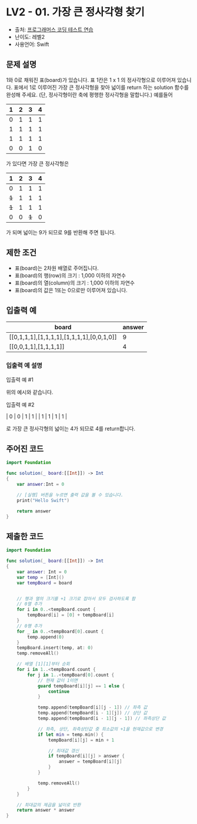 # LV2 - 01. 가장 큰 정사각형 찾기     

- 출처: [프로그래머스 코딩 테스트 연습](https://programmers.co.kr/learn/challenges)
- 난이도: 레벨2
- 사용언어: Swift



## 문제 설명  

1와 0로 채워진 표(board)가 있습니다. 표 1칸은 1 x 1 의 정사각형으로 이루어져 있습니다. 표에서 1로 이루어진 가장 큰 정사각형을 찾아 넓이를 return 하는 solution 함수를 완성해 주세요. (단, 정사각형이란 축에 평행한 정사각형을 말합니다.)
예를들어  

| 1 | 2 | 3 | 4 |
| - | - | - | - |
| 0 | 1 | 1 | 1 |
| 1 | 1 | 1 | 1 |
| 1 | 1 | 1 | 1 |
| 0 | 0 | 1 | 0 |

가 있다면 가장 큰 정사각형은  

| 1 | 2 | 3 | 4 |
| - | - | - | - |
| 0 | 1 | 1 | 1 |
| ~~1~~ | 1 | 1 | 1 |
| ~~1~~ | 1 | 1 | 1 |
| 0 | 0 | ~~1~~ | 0 |  

가 되며 넓이는 9가 되므로 9를 반환해 주면 됩니다.  


## 제한 조건   

- 표(board)는 2차원 배열로 주어집니다.
- 표(board)의 행(row)의 크기 : 1,000 이하의 자연수
- 표(board)의 열(column)의 크기 : 1,000 이하의 자연수
- 표(board)의 값은 1또는 0으로만 이루어져 있습니다.



## 입출력 예  

| board                                     | answer |
| ----------------------------------------- | ------ |
| [[0,1,1,1],[1,1,1,1],[1,1,1,1],[0,0,1,0]] | 9      |
| [[0,0,1,1],[1,1,1,1]]                     | 4      |



### 입출력 예 설명

입출력 예 #1  

위의 예시와 같습니다.

입출력 예 #2  

| 0 | 0 | 1 | 1 |
| 1 | 1 | 1 | 1 |

로 가장 큰 정사각형의 넓이는 4가 되므로 4를 return합니다.


## 주어진 코드  

~~~swift
import Foundation

func solution(_ board:[[Int]]) -> Int
{
    var answer:Int = 0

    // [실행] 버튼을 누르면 출력 값을 볼 수 있습니다.
    print("Hello Swift")

    return answer
}
~~~



## 제출한 코드  

~~~swift
import Foundation

func solution(_ board:[[Int]]) -> Int
{
    var answer: Int = 0
    var temp = [Int]()
    var tempBoard = board


    // 행과 열의 크기를 +1 크기로 잡아서 모두 검사하도록 함
    // 0열 추가
    for i in 0..<tempBoard.count {
        tempBoard[i] = [0] + tempBoard[i]
    }
    // 0행 추가
    for _ in 0..<tempBoard[0].count {
        temp.append(0)
    }
    tempBoard.insert(temp, at: 0)
    temp.removeAll()

    // 배열 [1][1]부터 순회
    for i in 1..<tempBoard.count {
        for j in 1..<tempBoard[0].count {
            // 현재 값이 1이면
            guard tempBoard[i][j] == 1 else {
                continue
            }

            temp.append(tempBoard[i][j - 1]) // 좌측 값
            temp.append(tempBoard[i - 1][j]) // 상단 값
            temp.append(tempBoard[i - 1][j - 1]) // 좌측상단 값

            // 좌측, 상단, 좌측상단값 중 최소값의 +1을 현재값으로 변경
            if let min = temp.min() {
                tempBoard[i][j] = min + 1

                // 최대값 갱신
                if tempBoard[i][j] > answer {
                    answer = tempBoard[i][j]
                }
            }

            temp.removeAll()
        }
    }

    // 최대값의 제곱을 넓이로 반환
    return answer * answer
}
~~~
